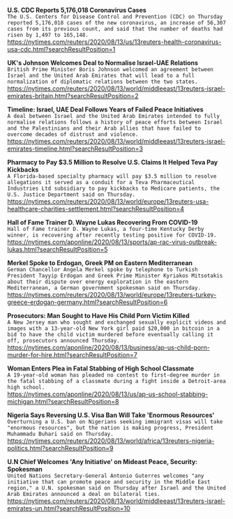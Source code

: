 **U.S. CDC Reports 5,176,018 Coronavirus Cases**\
`The U.S. Centers for Disease Control and Prevention (CDC) on Thursday reported 5,176,018 cases of the new coronavirus, an increase of 56,307 cases from its previous count, and said that the number of deaths had risen by 1,497 to 165,148.`\
https://nytimes.com/reuters/2020/08/13/us/13reuters-health-coronavirus-usa-cdc.html?searchResultPosition=1

**UK's Johnson Welcomes Deal to Normalise Israel-UAE Relations**\
`British Prime Minister Boris Johnson welcomed an agreement between Israel and the United Arab Emirates that will lead to a full normalization of diplomatic relations between the two states.`\
https://nytimes.com/reuters/2020/08/13/world/middleeast/13reuters-israel-emirates-britain.html?searchResultPosition=2

**Timeline: Israel, UAE Deal Follows Years of Failed Peace Initiatives**\
`A deal between Israel and the United Arab Emirates intended to fully normalise relations follows a history of peace efforts between Israel and the Palestinians and their Arab allies that have failed to overcome decades of distrust and violence.`\
https://nytimes.com/reuters/2020/08/13/world/middleeast/13reuters-israel-emirates-timeline.html?searchResultPosition=3

**Pharmacy to Pay $3.5 Million to Resolve U.S. Claims It Helped Teva Pay Kickbacks**\
`A Florida-based specialty pharmacy will pay $3.5 million to resolve allegations it served as a conduit for a Teva Pharmaceutical Industries Ltd subsidiary to pay kickbacks to Medicare patients, the U.S. Justice Department said on Thursday.`\
https://nytimes.com/reuters/2020/08/13/world/europe/13reuters-usa-healthcare-charities-settlement.html?searchResultPosition=4

**Hall of Fame Trainer D. Wayne Lukas Recovering From COVID-19**\
`Hall of Fame trainer D. Wayne Lukas, a four-time Kentucky Derby winner, is recovering after recently testing positive for COVID-19.`\
https://nytimes.com/aponline/2020/08/13/sports/ap-rac-virus-outbreak-lukas.html?searchResultPosition=5

**Merkel Spoke to Erdogan, Greek PM on Eastern Mediterranean**\
`German Chancellor Angela Merkel spoke by telephone to Turkish President Tayyip Erdogan and Greek Prime Minister Kyriakos Mitsotakis about their dispute over energy exploration in the eastern Mediterranean, a German government spokesman said on Thursday.`\
https://nytimes.com/reuters/2020/08/13/world/europe/13reuters-turkey-greece-erdogan-germany.html?searchResultPosition=6

**Prosecutors: Man Sought to Have His Child Porn Victim Killed**\
`A New Jersey man who sought and exchanged sexually explicit videos and images with a 13-year-old New York girl paid $20,000 in bitcoin in a bid to have the child victim murdered before eventually calling it off, prosecutors announced Thursday.`\
https://nytimes.com/aponline/2020/08/13/business/ap-us-child-porn-murder-for-hire.html?searchResultPosition=7

**Woman Enters Plea in Fatal Stabbing of High School Classmate**\
`A 19-year-old woman has pleaded no contest to first-degree murder in the fatal stabbing of a classmate during a fight inside a Detroit-area high school.`\
https://nytimes.com/aponline/2020/08/13/us/ap-us-school-stabbing-michigan.html?searchResultPosition=8

**Nigeria Says Reversing U.S. Visa Ban Will Take 'Enormous Resources'**\
`Overturning a U.S. ban on Nigerians seeking immigrant visas will take "enormous resources", but the nation is making progress, President Muhammadu Buhari said on Thursday.`\
https://nytimes.com/reuters/2020/08/13/world/africa/13reuters-nigeria-politics.html?searchResultPosition=9

**U.N Chief Welcomes 'Any Initiative' on Mideast Peace, Security: Spokesman**\
`United Nations Secretary-General Antonio Guterres welcomes "any initiative that can promote peace and security in the Middle East region," a U.N. spokesman said on Thursday after Israel and the United Arab Emirates announced a deal on bilateral ties.`\
https://nytimes.com/reuters/2020/08/13/world/middleeast/13reuters-israel-emirates-un.html?searchResultPosition=10

